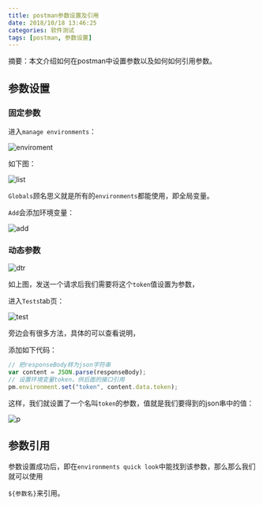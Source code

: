 ```yaml
---
title: postman参数设置及引用
date: 2018/10/18 13:46:25
categories: 软件测试
tags: [postman, 参数设置]
---
```


摘要：本文介绍如何在postman中设置参数以及如何如何引用参数。

<!-- more -->

## 参数设置

### 固定参数

进入`manage environments`：

![enviroment](http://img.qizhenjun.com/TIM%E6%88%AA%E5%9B%BE20181020091411.png)

如下图：

![list](http://img.qizhenjun.com/TIM%E6%88%AA%E5%9B%BE20181020091901.png)

`Globals`顾名思义就是所有的`environments`都能使用，即全局变量。

`Add`会添加环境变量：

![add](http://img.qizhenjun.com/TIM%E6%88%AA%E5%9B%BE20181020092129.png)

### 动态参数

![dtr](http://img.qizhenjun.com/TIM%E6%88%AA%E5%9B%BE20181020092335.png)

如上图，发送一个请求后我们需要将这个`token`值设置为参数，

进入`Tests`tab页：

![test](http://img.qizhenjun.com/TIM%E6%88%AA%E5%9B%BE20181020092703.png)

旁边会有很多方法，具体的可以查看说明，

添加如下代码：

```javascript
// 把responseBody转为json字符串
var content = JSON.parse(responseBody);
// 设置环境变量token，供后面的接口引用
pm.environment.set("token", content.data.token);
```

这样，我们就设置了一个名叫`token`的参数，值就是我们要得到的json串中的值：

![p](http://img.qizhenjun.com/TIM%E6%88%AA%E5%9B%BE20181020093050.png)

## 参数引用

参数设置成功后，即在`environments quick look`中能找到该参数，那么那么我们就可以使用

`${参数名}`来引用。